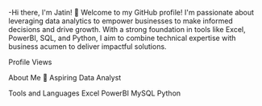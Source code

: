 -Hi there, I'm Jatin! 👋
Welcome to my GitHub profile! I'm passionate about leveraging data analytics to empower businesses to make informed decisions and drive growth. With a strong foundation in tools like Excel, PowerBI, SQL, and Python, I aim to combine technical expertise with business acumen to deliver impactful solutions.

Profile Views

About Me
💼 Aspiring Data Analyst

Tools and Languages
Excel
PowerBI
MySQL
Python
